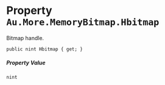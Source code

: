 # Property `Au.More.MemoryBitmap.Hbitmap`

Bitmap handle.

```
public nint Hbitmap { get; }
```

##### Property Value

`nint`